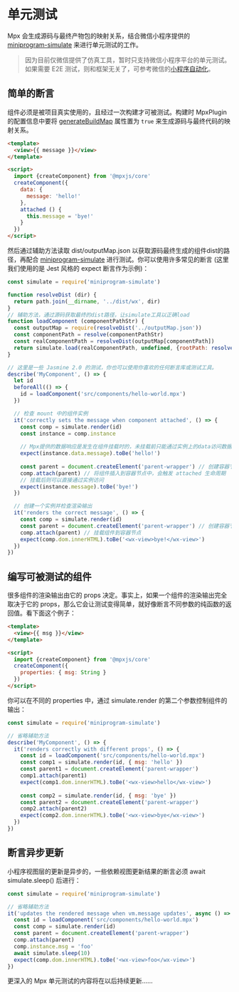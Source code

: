 # 单元测试

Mpx 会生成源码与最终产物包的映射关系，结合微信小程序提供的 [miniprogram-simulate](https://github.com/wechat-miniprogram/miniprogram-simulate) 来进行单元测试的工作。

> 因为目前仅微信提供了仿真工具，暂时只支持微信小程序平台的单元测试。如果需要 E2E 测试，则和框架无关了，可参考微信的[小程序自动化](https://developers.weixin.qq.com/miniprogram/dev/devtools/auto/)。

## 简单的断言

组件必须是被项目真实使用的，且经过一次构建才可被测试。构建时 MpxPlugin 的配置信息中要将 [generateBuildMap](../../api/compile.md#generatebuildmap) 属性置为 `true` 来生成源码与最终代码的映射关系。

```html
<template>
  <view>{{ message }}</view>
</template>

<script>
  import {createComponent} from '@mpxjs/core'
  createComponent({
    data: {
      message: 'hello!'
    },
    attached () {
      this.message = 'bye!'
    }
  })
</script>
```

然后通过辅助方法读取 dist/outputMap.json 以获取源码最终生成的组件dist的路径，再配合 [miniprogram-simulate](https://github.com/wechat-miniprogram/miniprogram-simulate) 进行测试。你可以使用许多常见的断言 (这里我们使用的是 Jest 风格的 expect 断言作为示例)：

```js
const simulate = require('miniprogram-simulate')

function resolveDist (dir) {
  return path.join(__dirname, '../dist/wx', dir)
}
// 辅助方法，通过源码获取最终的dist路径，让simulate工具以正确load
function loadComponent (componentPathStr) {
  const outputMap = require(resolveDist('../outputMap.json'))
  const componentPath = resolve(componentPathStr)
  const realComponentPath = resolveDist(outputMap[componentPath])
  return simulate.load(realComponentPath, undefined, {rootPath: resolveDist('')})
}

// 这里是一些 Jasmine 2.0 的测试，你也可以使用你喜欢的任何断言库或测试工具。
describe('MyComponent', () => {
  let id
  beforeAll(() => {
    id = loadComponent('src/components/hello-world.mpx')
  })

  // 检查 mount 中的组件实例
  it('correctly sets the message when component attached', () => {
    const comp = simulate.render(id)
    const instance = comp.instance
    
    // Mpx提供的数据响应是发生在组件挂载时的，未挂载前只能通过实例上的data访问数据
    expect(instance.data.message).toBe('hello!')
    
    const parent = document.createElement('parent-wrapper') // 创建容器节点
    comp.attach(parent) // 将组件插入到容器节点中，会触发 attached 生命周期
    // 挂载后则可以直接通过实例访问
    expect(instance.message).toBe('bye!')
  })

  // 创建一个实例并检查渲染输出
  it('renders the correct message', () => {
    const comp = simulate.render(id)
    const parent = document.createElement('parent-wrapper') // 创建容器节点
    comp.attach(parent) // 挂载组件到容器节点
    expect(comp.dom.innerHTML).toBe('<wx-view>bye!</wx-view>')
  })
})
```

## 编写可被测试的组件

很多组件的渲染输出由它的 props 决定。事实上，如果一个组件的渲染输出完全取决于它的 props，那么它会让测试变得简单，就好像断言不同参数的纯函数的返回值。看下面这个例子：

```html
<template>
  <view>{{ msg }}</view>
</template>

<script>
  import {createComponent} from '@mpxjs/core'
  createComponent({
    properties: { msg: String }
  })
</script>
```

你可以在不同的 properties 中，通过 simulate.render 的第二个参数控制组件的输出：

```js
const simulate = require('miniprogram-simulate')

// 省略辅助方法
describe('MyComponent', () => {
  it('renders correctly with different props', () => {
    const id = loadComponent('src/components/hello-world.mpx')
    const comp1 = simulate.render(id, { msg: 'hello' })
    const parent1 = document.createElement('parent-wrapper')
    comp1.attach(parent1)
    expect(comp1.dom.innerHTML).toBe('<wx-view>hello</wx-view>')
    
    const comp2 = simulate.render(id, { msg: 'bye' })
    const parent2 = document.createElement('parent-wrapper')
    comp2.attach(parent2)
    expect(comp2.dom.innerHTML).toBe('<wx-view>bye</wx-view>')
  })
})
```

## 断言异步更新

小程序视图层的更新是异步的，一些依赖视图更新结果的断言必须 await simulate.sleep() 后进行：

```js
const simulate = require('miniprogram-simulate')

// 省略辅助方法
it('updates the rendered message when vm.message updates', async () => {
  const id = loadComponent('src/components/hello-world.mpx')
  const comp = simulate.render(id)
  const parent = document.createElement('parent-wrapper')
  comp.attach(parent)
  comp.instance.msg = 'foo'
  await simulate.sleep(10)
  expect(comp.dom.innerHTML).toBe('<wx-view>foo</wx-view>')
})
```

更深入的 Mpx 单元测试的内容将在以后持续更新……
